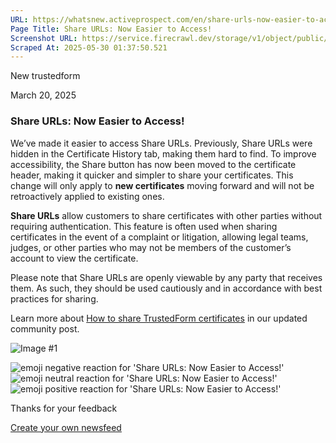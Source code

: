 ```yaml
---
URL: https://whatsnew.activeprospect.com/en/share-urls-now-easier-to-access
Page Title: Share URLs: Now Easier to Access!
Screenshot URL: https://service.firecrawl.dev/storage/v1/object/public/media/screenshot-e4cfc1c1-48f1-4f82-baed-03e37922a6c2.png
Scraped At: 2025-05-30 01:37:50.521
---
```


New
trustedform

March 20, 2025

### Share URLs: Now Easier to Access!

We’ve made it easier to access Share URLs. Previously, Share URLs were hidden in the Certificate History tab, making them hard to find. To improve accessibility, the Share button has now been moved to the certificate header, making it quicker and simpler to share your certificates. This change will only apply to **new certificates** moving forward and will not be retroactively applied to existing ones.

**Share URLs** allow customers to share certificates with other parties without requiring authentication. This feature is often used when sharing certificates in the event of a complaint or litigation, allowing legal teams, judges, or other parties who may not be members of the customer’s account to view the certificate.

Please note that Share URLs are openly viewable by any party that receives them. As such, they should be used cautiously and in accordance with best practices for sharing.

Learn more about [How to share TrustedForm certificates](https://community.activeprospect.com/posts/5139455-how-do-you-share-a-trustedform-certificate) in our updated community post.

![Image #1](https://app.getbeamer.com/pictures?id=479609-77-9XUTvv73vv70r77-9Iu-_ve-_vXFbHlJf77-9CO-_vRfvv71DBCYcPGleCBVDTu-_vQ..&v=4)

![emoji negative reaction for 'Share URLs: Now Easier to Access!'](https://app.getbeamer.com/images/emojiNeg.svg)![emoji neutral reaction for 'Share URLs: Now Easier to Access!'](https://app.getbeamer.com/images/emojiNeut.svg)![emoji positive reaction for 'Share URLs: Now Easier to Access!'](https://app.getbeamer.com/images/emojiPos.svg)

Thanks for your feedback

[Create your own newsfeed](https://www.getbeamer.com/?ref=watermark_MErKJCnu12412_public&company=ActiveProspect&watermarkRef=create&utm_term=MErKJCnu12412&utm_content=ActiveProspect&utm_source=standalone&utm_medium=footer&utm_campaign=create)
